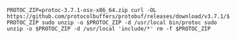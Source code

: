 
``
PROTOC_ZIP=protoc-3.7.1-osx-x86_64.zip
curl -OL https://github.com/protocolbuffers/protobuf/releases/download/v3.7.1/$PROTOC_ZIP
sudo unzip -o $PROTOC_ZIP -d /usr/local bin/protoc
sudo unzip -o $PROTOC_ZIP -d /usr/local 'include/*'
rm -f $PROTOC_ZIP
``